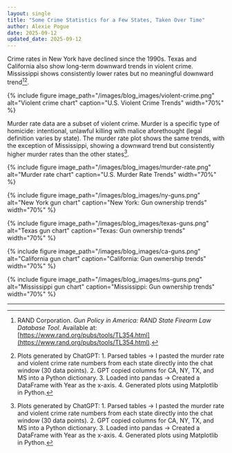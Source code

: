 ```yaml
---
layout: single
title: "Some Crime Statistics for a Few States, Taken Over Time"
author: Alexie Pogue
date: 2025-09-12
updated_date: 2025-09-12
---
```





Crime rates in New York have declined since the 1990s. Texas and California also show long-term downward trends in violent crime. Mississippi shows consistently lower rates but no meaningful downward trend[^1][^note].

{% include figure image_path="/images/blog_images/violent-crime.png" alt="Violent crime chart" caption="U.S. Violent Crime Trends" width="70%" %}

Murder rate data are a subset of violent crime. Murder is a specific type of homicide: intentional, unlawful killing with malice aforethought (legal definition varies by state). The murder rate plot shows the same trends, with the exception of Mississippi, showing a downward trend but consistently higher murder rates than the other states[^note]. 

{% include figure image_path="/images/blog_images/murder-rate.png" alt="Murder rate chart" caption="U.S. Murder Rate Trends" width="70%" %}

{% include figure image_path="/images/blog_images/ny-guns.png" alt="New York gun chart" caption="New York: Gun ownership trends" width="70%" %}

{% include figure image_path="/images/blog_images/texas-guns.png" alt="Texas gun chart" caption="Texas: Gun ownership trends" width="70%" %}

{% include figure image_path="/images/blog_images/ca-guns.png" alt="California gun chart" caption="California: Gun ownership trends" width="70%" %}

{% include figure image_path="/images/blog_images/ms-guns.png" alt="Mississippi gun chart" caption="Mississippi: Gun ownership trends" width="70%" %}



























---

[^1]: RAND Corporation. *Gun Policy in America: RAND State Firearm Law Database Tool*. Available at: [https://www.rand.org/pubs/tools/TL354.html](https://www.rand.org/pubs/tools/TL354.html).  
[^2]: Disaster Center. *New York Crime Rates 1960–2019*. Available at: [https://www.disastercenter.com/crime/nycrime.htm](https://www.disastercenter.com/crime/nycrime.htm).  
[^3]: Disaster Center. *Texas Crime Rates 1960–2019*. Available at: [https://www.disastercenter.com/crime/txcrime.htm](https://www.disastercenter.com/crime/txcrime.htm).  
[^4]: Disaster Center. *California Crime Rates 1960–2019*. Available at: [https://www.disastercenter.com/crime/cacrime.htm](https://www.disastercenter.com/crime/cacrime.htm). 
[^5]: Disaster Center. *Mississippi Crime Rates 1960–2019*. Available at: [https://www.disastercenter.com/crime/mscrimn.htm](https://www.disastercenter.com/crime/mscrimn.htm).  
 

[^note]: Plots generated by ChatGPT: 1. Parsed tables → I pasted the murder rate and violent crime rate numbers from each state directly into the chat window (30 data points). 2. GPT copied columns for CA, NY, TX, and MS into a Python dictionary. 3. Loaded into pandas → Created a DataFrame with Year as the x-axis. 4. Generated plots using Matplotlib in Python. 

















